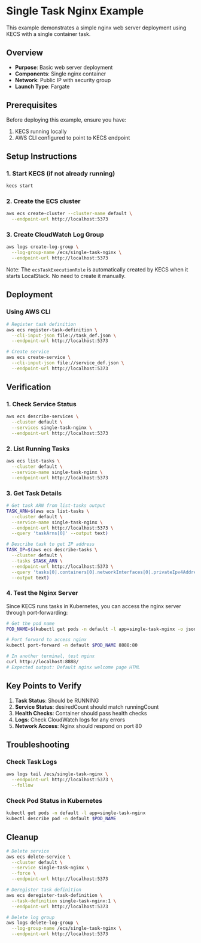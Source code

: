 # Single Task Nginx Example

This example demonstrates a simple nginx web server deployment using KECS with a single container task.

## Overview

- **Purpose**: Basic web server deployment
- **Components**: Single nginx container
- **Network**: Public IP with security group
- **Launch Type**: Fargate

## Prerequisites

Before deploying this example, ensure you have:

1. KECS running locally
2. AWS CLI configured to point to KECS endpoint

## Setup Instructions

### 1. Start KECS (if not already running)

```bash
kecs start
```

### 2. Create the ECS cluster

```bash
aws ecs create-cluster --cluster-name default \
  --endpoint-url http://localhost:5373
```

### 3. Create CloudWatch Log Group

```bash
aws logs create-log-group \
  --log-group-name /ecs/single-task-nginx \
  --endpoint-url http://localhost:5373
```

Note: The `ecsTaskExecutionRole` is automatically created by KECS when it starts LocalStack. No need to create it manually.

## Deployment

### Using AWS CLI

```bash
# Register task definition
aws ecs register-task-definition \
  --cli-input-json file://task_def.json \
  --endpoint-url http://localhost:5373

# Create service
aws ecs create-service \
  --cli-input-json file://service_def.json \
  --endpoint-url http://localhost:5373
```

## Verification

### 1. Check Service Status

```bash
aws ecs describe-services \
  --cluster default \
  --services single-task-nginx \
  --endpoint-url http://localhost:5373
```

### 2. List Running Tasks

```bash
aws ecs list-tasks \
  --cluster default \
  --service-name single-task-nginx \
  --endpoint-url http://localhost:5373
```

### 3. Get Task Details

```bash
# Get task ARN from list-tasks output
TASK_ARN=$(aws ecs list-tasks \
  --cluster default \
  --service-name single-task-nginx \
  --endpoint-url http://localhost:5373 \
  --query 'taskArns[0]' --output text)

# Describe task to get IP address
TASK_IP=$(aws ecs describe-tasks \
  --cluster default \
  --tasks $TASK_ARN \
  --endpoint-url http://localhost:5373 \
  --query 'tasks[0].containers[0].networkInterfaces[0].privateIpv4Address' \
  --output text)
```

### 4. Test the Nginx Server

Since KECS runs tasks in Kubernetes, you can access the nginx server through port-forwarding:

```bash
# Get the pod name
POD_NAME=$(kubectl get pods -n default -l app=single-task-nginx -o jsonpath='{.items[0].metadata.name}')

# Port forward to access nginx
kubectl port-forward -n default $POD_NAME 8888:80

# In another terminal, test nginx
curl http://localhost:8888/
# Expected output: Default nginx welcome page HTML
```

## Key Points to Verify

1. **Task Status**: Should be RUNNING
2. **Service Status**: desiredCount should match runningCount
3. **Health Checks**: Container should pass health checks
4. **Logs**: Check CloudWatch logs for any errors
5. **Network Access**: Nginx should respond on port 80

## Troubleshooting

### Check Task Logs

```bash
aws logs tail /ecs/single-task-nginx \
  --endpoint-url http://localhost:5373 \
  --follow
```

### Check Pod Status in Kubernetes

```bash
kubectl get pods -n default -l app=single-task-nginx
kubectl describe pod -n default $POD_NAME
```

## Cleanup

```bash
# Delete service
aws ecs delete-service \
  --cluster default \
  --service single-task-nginx \
  --force \
  --endpoint-url http://localhost:5373

# Deregister task definition
aws ecs deregister-task-definition \
  --task-definition single-task-nginx:1 \
  --endpoint-url http://localhost:5373

# Delete log group
aws logs delete-log-group \
  --log-group-name /ecs/single-task-nginx \
  --endpoint-url http://localhost:5373
```